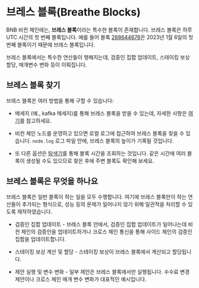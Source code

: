 # 브레스 블록(Breathe Blocks)

BNB 비컨 체인에는, **브레스 블록**이라는 특수한 블록이 존재합니다.
브레스 볼록은 하루 UTC 시간의 첫 번째 블록입니다. 예를 들어 블록 [288644676](https://explorer.bnbchain.org/block/288644676)은 2023년 1월 6일의 첫 번째 블록이기 때문에 브레스 블록입니다.

브레스 블록에서는 특수한 연산들이 행해지는데, 검증인 집합 업데이트, 스테이킹 보상 할당, 매개변수 변화 등이 이뤄집니다.

## 브레스 블록 찾기

브레스 블록은 여러 방법을 통해 구할 수 있습니다:

- 메세지 (예., kafka 메세지)를 통해 브레스 블록을 받을 수 있는데, 자세한 사항은 [여기](https://docs.bnbchain.org/docs/beaconchain/get-extra-data-from-fullnode/#11-breatheblock)를 참고하세요.

- 비컨 체인 노드를 운영하고 있으면 로컬 로그에 접근하여 브레스 블록을 찾을 수 있습니다. `node.log` 로그 파일 안에, 브레스 블록의 높이가 기록될 것입니다.

- 또 다른 옵션은 [탐색기](https://explorer.bnbchain.org/)를 통해 블록 시간을 조회하는 것입니다. 같은 시간에 여러 블록이 생성될 수도 있으므로 찾은 후에 주변 블록도 확인해 보세요.

## 브레스 블록은 무엇을 하나요

브레스 블록은 일반 블록이 하는 일을 모두 수행합니다. 여기에 브레스 블록만이 하는 연산들이 추가되는 형식으로,
성능 등의 문제가 일어나지 않기 위해 일관적을 처리할 수 있도록 제작하였습니다.

- 검증인 집합 업데이트 - 브레스 블록 안에서, 검증인 집합 업데이트가 일어나는데 비컨 체인의 검증인을 업데이트하거나 크로스 체인 통신을 통해 사이드 체인의 검증인 집합을 업데이트합니다.

- 스테이킹 보상 계산 및 할당 - 스테이킹 보상이 브레스 블록에서 계산되고 할당됩니다.

- 제안 실행 및 변수 변화 - 일부 제안은 브레스 블록에서만 실행됩니다. 수수료 변경 제안이나 크로스 체인 매개 변수 변화가 대표적인 예시입니다.
